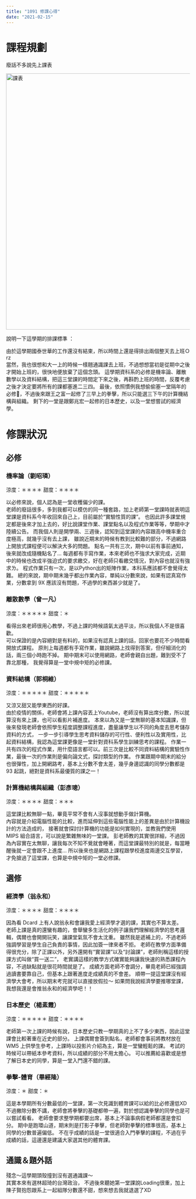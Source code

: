```yaml
---
title: "1091 修課心得"
date: "2021-02-15"
---
```


<style>
img{
    height: 700px;
}
</style>

# 課程規劃
廢話不多說先上課表<br>

![課表](https://drive.google.com/uc?export=view&id=1l-47FBMF2YT0y2ZxnlmezCQcdJb0rGrX)

說明一下這學期的排課標準 ： <br>

由於這學期國泰世華的工作還沒有結束，所以時間上還是得排出兩個整天去上班Ｏrz<br>
當然，我也很想和大一上的時候一樣翹通識課去上班，不過想想當初是從期中之後才開始上班的，很快地便放棄了這個念頭。
這學期資科系的必修是機率論、離散數學以及資料結構，把這三堂課的時間定下來之後，再斟酌上班的時間，反覆考慮之後才決定要將所有的課都塞進二三四。
最後，依照慣例我想偷偷塞一堂隔年的必修，不過後來跟王之富一起修了三早上的拳擊，所以只能選三下午的計算機結構與組織。
剩下的一堂是跟鄭兆宏一起修的日本歷史，以及一堂想嘗試的經濟學。

# 修課狀況
## 必修
### 機率論（劉昭璘） 
涼度：＊＊＊＊  甜度：＊＊＊＊

以必修來說，個人認為是一堂收穫偏少的課。<br>
老師的廢話很多，多到我都可以模仿的同一種套路，加上老師第一堂課時就表明這堂課是資科系今年收回來自己上，目前屬於“實驗性質的課”。
也因此許多課堂規定都是後來才加上去的，好比說課堂作業、課堂點名以及程式作業等等，學期中才陸續公告。
而我個人則是開學兩、三週後，認知到這堂課的內容跟高中機率重合度極高，就幾乎沒有去上課，
雖說近期末的時候有教到比較難的部分，不過網路上開放式課程便可以解決大多的問題。
點名一共有三次，期中以前有事前通知，後來就改成隨機點名了...
每週都有手寫作業，本來老師也不強求大家完成，近期中的時候也改成半強迫式的要求繳交，好在老師只看繳交情況，對內容也就沒有強求ㄌ。
程式作業只有一次，是以Python出的矩陣作業，本科系應該都不會覺得太難。
總的來說，期中期末幾乎都出作業內容，單純以分數來說，如果有認真寫作業，分數拿到 9X 應該沒有問題，不過學的東西甚少就是了。

### 離散數學（曾一凡）
涼度：＊＊＊＊＊ 甜度：＊

看得出來老師很用心教學，不過上課的時候語氣太過平淡，所以我個人不是很喜歡。<br>
可以保證的是內容絕對是有料的，如果沒有認真上課的話，回家也要花不少時間看開放式課程。
原則上每週都有手寫作業，雖說網路上找得到答案，但仔細消化的話，兩三個小時跑不掉。
期中期末可以使用網路，老師會親自出題，難到受不了靠北那種，
我覺得算是一堂中規中矩的必修課。

### 資料結構（郭桐維）
涼度：＊＊＊＊＊ 甜度：＊＊＊＊＊

又涼又甜又能學東西的好課。<br>
由於疫情的關係，老師會將上課內容丟上Youtube，老師沒有算出席分數，所以就算沒有來上課，也可以看影片補進度。
本來以為又是一堂無聊的基本知識課，但後來發現老師會依照學生程度調整課程進度，盡量讓學生以不同的角度去思考儲存資料的方式，
一步一步引導學生思考資料儲存的可行性、便利性以及實用性，比起資料結構，我認為這堂課更像是一堂針對資科系學生訓練思考的課程。
作業一共有四次的程式作業，用什麼語言都可以。前三次是比較不同資料結構的實驗性作業，最後一次的作業則是偏向論文式，探討類型的作業。
作業跟期中期末的給分也很彈性，加上開網路考，基本上分數不會太差，幾乎身邊認識的同學分數都是 93 起跳，絕對是資科系最優質的課之一！

### 計算機結構與組織（彭彥璁）
涼度：＊＊＊＊  甜度：＊＊＊

這堂課比較無聊一點，畢竟平常不會有人沒事就想動手做計算機。<br>
內容就是介紹電腦性能的比較，進而延伸到這些電腦性能上的差異是由於計算機設計的方法造成的，
接著就會探討計算機的功能是如何實現的，並教我們使用 MIPS 組合語言，可以說是繁雜無味的一堂課。
彭老師教的其實很詳細，不過因為內容實在太無聊，讓我每次不知不覺就會睡著，而這堂課最特別的就是，每當睡醒後就一定會跟不上進度...
所以後來也是網路上課程跟學校進度兩邊交互學習，才免搶過了這堂課，也算是中規中矩的一堂必修課。

## 選修
### 經濟學（翁永和）
涼度：＊＊＊＊  甜度：＊＊＊＊

因為看 Dcard 上有人說翁永和會讓我愛上經濟學才選的課，其實也不算太差。<br>
老師上課是真的還蠻有趣的，會舉蠻多生活化的例子讓我們理解經濟學的思考邏輯，偶爾也會開開玩笑，讓課堂氣氛不會太沈重。
雖然我是遞補上的，不過老師強調學習是學生自己負責的事情，因此加簽一律來者不拒。
老師在教學方面準備得很充分，除了正課以外，另外還開有“實習課”以及“討論課”，老師則稱這樣的授課方式叫做“買一送二”，
老實講這樣的教學方式確實能夠讓我快速的熟悉課程內容，不過缺點就是很花時間就是了。
成績方面老師不會調分，畢竟老師已經強調過讀書要靠自己，但基本上跟著進度走成績真的不會差。
順帶一提這堂課沒有經濟學大會考，所以期末考完就可以直接放假拉～
如果問我說經濟學要推哪堂課，我想我還是會推翁永和的經濟學吧！！

### 日本歷史（楊素霞）
涼度：＊＊＊＊＊ 甜度：＊＊＊＊

老師第一次上課的時候有說，日本歷史只教一學期真的上不了多少東西，因此這堂課會比較著重在近史的部分。
上課偶爾會簽到點名，老師都會事前將教材放在 WM5 上供學生參考，上課時以投影片介紹為主，算是一堂蠻輕鬆的課。
考試的時候可以帶紙本參考資料，所以成績的部分不用太擔心。
可以推薦給喜歡或是想了解日本史的同學，算是一堂入門還不錯的課。

### 拳擊-體育（畢經隆）
涼度：＊       甜度：＊

這是本學期所有分數最低的一堂課，第一次見識到體育課可以給的比必修還低XD<br>
不過撇除分數不講，老師會將拳擊的基礎都帶一遍，對於想認識拳擊的同學也是可以嘗試看看。
老師會要求整學期都要出席，基本上不論事病假老師都還是會扣分。
期中是跑環山道，期末則是打影子拳擊，但老師對拳擊的標準很高，基本上同學的分數普遍偏低。
不在乎成績的話是一堂很適合入門拳擊的課程，不過在乎成績的話，這邊還是建議大家選其他的體育課。

## 通識＆題外話
殘念～這學期頭殼撞到沒有選通識課～<br>
其實本來有選林超琦的台灣政治，
不過後來聽她第一堂課說Loading很重，加上陳子賢抱怨跟系上一起組隊分數還不甜，想來想去我就退選了XD

